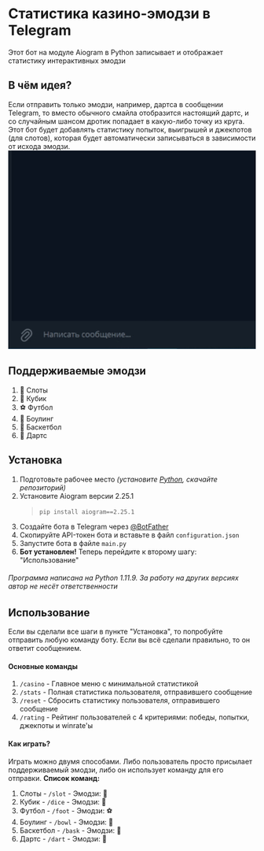 # Статистика казино-эмодзи в Telegram
Этот бот на модуле Aiogram в Python записывает и отображает статистику интерактивных эмодзи
## В чём идея?
Если отправить только эмодзи, например, дартса в сообщении Telegram, то вместо обычного смайла отобразится настоящий дартс, и со случайным шансом дротик попадает в какую-либо точку из круга.
Этот бот будет добавлять статистику попыток, выигрышей и джекпотов (для слотов), которая будет автоматически записываться в зависимости от исхода эмодзи.
![Как это работает](preview.gif)
## Поддерживаемые эмодзи
1. 🎰 Слоты
2. 🎲 Кубик
3. ⚽ Футбол
4. 🎳 Боулинг
5. 🏀 Баскетбол
6. 🎯 Дартс
## Установка
1. Подготовьте рабочее место *(установите [Python](https://www.python.org/), скачайте репозиторий)*
2. Установите Aiogram версии 2.25.1
   > `pip install aiogram==2.25.1`
3. Создайте бота в Telegram через [@BotFather](https://t.me/BotFather)
4. Скопируйте API-токен бота и вставьте в файл `configuration.json`
5. Запустите бота в файле `main.py`
6. **Бот установлен!** Теперь перейдите к второму шагу: "Использование"

###### *Программа написана на Python 1.11.9. За работу на других версиях автор не несёт ответственности*
## Использование
Если вы сделали все шаги в пункте "Установка", то попробуйте отправить любую команду боту. Если вы всё сделали правильно, то он ответит сообщением.
#### **Основные команды**
1. `/casino` - Главное меню с минимальной статистикой
2. `/stats` - Полная статистика пользователя, отправившего сообщение
3. `/reset` - Сбросить статистику пользователя, отправившего сообщение
4. `/rating` - Рейтинг пользователей с 4 критериями: победы, попытки, джекпоты и winrate'ы
#### **Как играть?**
Играть можно двумя способами. Либо пользователь просто присылает поддерживаемый эмодзи, либо он использует команду для его отправки. **Список команд:**
1. Слоты - `/slot` - Эмодзи: 🎰
2. Кубик - `/dice` - Эмодзи: 🎲
3. Футбол - `/foot` - Эмодзи: ⚽
4. Боулинг - `/bowl` - Эмодзи: 🎳
5. Баскетбол - `/bask` - Эмодзи: 🏀
6. Дартс - `/dart` - Эмодзи: 🎯
